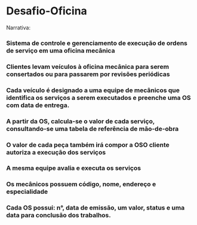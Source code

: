# Desafio-Oficina

Narrativa:
### Sistema de controle e gerenciamento de execução de ordens de serviço em uma oficina mecânica
### Clientes levam veículos à oficina mecânica para serem consertados ou para passarem por revisões  periódicas
### Cada veículo é designado a uma equipe de mecânicos que identifica os serviços a serem executados e preenche uma OS com data de entrega.
### A partir da OS, calcula-se o valor de cada serviço, consultando-se uma tabela de referência de mão-de-obra
### O valor de cada peça também irá compor a OSO cliente autoriza a execução dos serviços
### A mesma equipe avalia e executa os serviços
### Os mecânicos possuem código, nome, endereço e especialidade
### Cada OS possui: n°, data de emissão, um valor, status e uma data para conclusão dos trabalhos.
